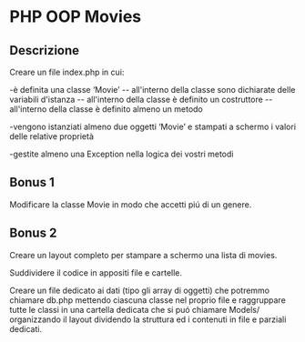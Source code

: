 # PHP OOP Movies

## Descrizione

Creare un file index.php in cui:

-è definita una classe ‘Movie’
-- all'interno della classe sono dichiarate delle variabili d'istanza
-- all'interno della classe è definito un costruttore
-- all'interno della classe è definito almeno un metodo

-vengono istanziati almeno due oggetti ‘Movie’ e stampati a schermo i valori delle relative proprietà

-gestite almeno una Exception nella logica dei vostri metodi

## Bonus 1

Modificare la classe Movie in modo che accetti piú di un genere.

## Bonus 2

Creare un layout completo per stampare a schermo una lista di movies.

Suddividere il codice in appositi file e cartelle.

Creare un file dedicato ai dati (tipo gli array di oggetti) che potremmo chiamare db.php mettendo ciascuna classe nel proprio file e raggruppare tutte le classi in una cartella dedicata che si puó chiamare Models/ organizzando il layout dividendo la struttura ed i contenuti in file e parziali dedicati.
